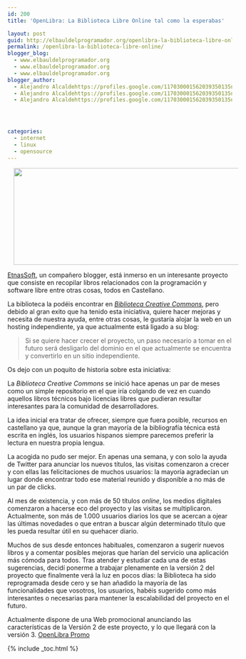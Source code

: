 ```yaml
---
id: 200
title: 'OpenLibra: La Biblioteca Libre Online tal como la esperabas'

layout: post
guid: http://elbauldelprogramador.org/openlibra-la-biblioteca-libre-online-tal-como-la-esperabas/
permalink: /openlibra-la-biblioteca-libre-online/
blogger_blog:
  - www.elbauldelprogramador.org
  - www.elbauldelprogramador.org
  - www.elbauldelprogramador.org
blogger_author:
  - Alejandro Alcaldehttps://profiles.google.com/117030001562039350135noreply@blogger.com
  - Alejandro Alcaldehttps://profiles.google.com/117030001562039350135noreply@blogger.com
  - Alejandro Alcaldehttps://profiles.google.com/117030001562039350135noreply@blogger.com




categories:
  - internet
  - linux
  - opensource
---
```

<div class="separator" style="clear: both; text-align: center;">
  <a href="https://3.bp.blogspot.com/-uqafMWqPUPw/TedAknb7jBI/AAAAAAAAAjM/ej6mgwZbUJM/s1600/openlibra.jpg" imageanchor="1" style="margin-left:1em; margin-right:1em"><img border="0" height="217" width="640" src="https://3.bp.blogspot.com/-uqafMWqPUPw/TedAknb7jBI/AAAAAAAAAjM/ej6mgwZbUJM/s1600/openlibra.jpg" /></a>
</div>

[EtnasSoft][1], un compañero blogger, está inmerso en un interesante proyecto que consiste en recopilar libros relacionados con la programación y software libre entre otras cosas, todos en Castellano.

La biblioteca la podéis encontrar en *[Biblioteca Creative Commons][2]*, pero debido al gran exito que ha tenido esta iniciativa, quiere hacer mejoras y necesita de nuestra ayuda, entre otras cosas, le gustaría alojar la web en un hosting independiente, ya que actualmente está ligado a su blog:

>Si se quiere hacer crecer el proyecto, un paso necesario a tomar en el futuro será desligarlo del dominio en el que actualmente se encuentra y convertirlo en un sitio independiente.

Os dejo con un poquito de historia sobre esta iniciativa:

<!--ad-->

La *Biblioteca Creative Commons* se inici&oacute; hace apenas un par de meses como un simple repositorio en el que ir&iacute;a colgando de vez en cuando aquellos libros t&eacute;cnicos bajo licencias libres que pudieran resultar interesantes para la comunidad de desarrolladores.

La idea inicial era tratar de ofrecer, siempre que fuera posible, recursos en castellano ya que, aunque la gran mayor&iacute;a de la bibliograf&iacute;a t&eacute;cnica est&aacute; escrita en ingl&eacute;s, los usuarios hispanos siempre parecemos preferir la lectura en nuestra propia lengua.

La acogida no pudo ser mejor. En apenas una semana, y con solo la ayuda de Twitter para anunciar los nuevos t&iacute;tulos, las visitas comenzaron a crecer y con ellas las felicitaciones de muchos usuarios: la mayor&iacute;a agradec&iacute;an un lugar donde encontrar todo ese material reunido y disponible a no m&aacute;s de un par de clicks.

Al mes de existencia, y con m&aacute;s de 50 t&iacute;tulos *online*, los medios digitales comenzaron a hacerse eco del proyecto y las visitas se multiplicaron. Actualmente, son m&aacute;s de 1.000 usuarios diarios los que se acercan a ojear las &uacute;ltimas novedades o que entran a buscar alg&uacute;n determinado t&iacute;tulo que les pueda resultar &uacute;til en su quehacer diario.

Muchos de sus desde entonces habituales, comenzaron a sugerir nuevos libros y a comentar posibles mejoras que har&iacute;an del servicio una aplicaci&oacute;n m&aacute;s c&oacute;moda para todos. Tras atender y estudiar cada una de estas sugerencias, decid&iacute; ponerme a trabajar plenamente en la versi&oacute;n 2 del proyecto que finalmente ver&aacute; la luz en pocos d&iacute;as: la Biblioteca ha sido reprogramada desde cero y se han a&ntilde;adido la mayor&iacute;a de las funcionalidades que vosotros, los usuarios, hab&eacute;is sugerido como m&aacute;s interesantes o necesarias para mantener la escalabilidad del proyecto en el futuro.

Actualmente dispone de una Web promocional anunciando las características de la Versión 2 de este proyecto, y lo que llegará con la versión 3. [OpenLibra Promo][3]



 [1]: http://www.etnassoft.com/
 [2]: http://www.etnassoft.com/biblioteca/
 [3]: http://www.etnassoft.com/openlibra-promo/

{% include _toc.html %}
